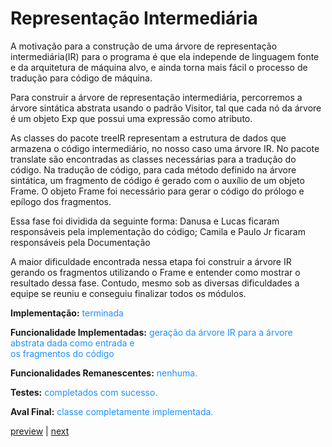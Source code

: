 # Representação Intermediária #

A motivação para a construção de uma árvore de representação intermediária(IR) para o programa é que ela independe de linguagem fonte e da arquitetura de máquina alvo, e ainda torna mais fácil o processo de tradução para código de máquina.

Para construir a árvore de representação intermediária, percorremos a árvore sintática abstrata usando o padrão Visitor, tal que cada nó da árvore é um objeto Exp que possui uma expressão como atributo.

As classes do pacote treeIR representam a estrutura de dados que armazena o código intermediário, no nosso caso uma árvore IR. No pacote translate são encontradas as classes necessárias para a tradução do código. Na tradução de código, para cada método definido na árvore sintática, um fragmento de código é gerado com o auxílio de um objeto Frame. O objeto Frame foi necessário para gerar o código do prólogo e epílogo dos fragmentos.

Essa fase foi dividida da seguinte forma: Danusa e Lucas ficaram responsáveis pela implementação do código; Camila e Paulo Jr ficaram responsáveis pela Documentação

A maior dificuldade encontrada nessa etapa foi construir a árvore IR gerando os fragmentos utilizando o Frame e entender como mostrar o resultado dessa fase. Contudo, mesmo sob as diversas dificuldades a equipe se reuniu e conseguiu finalizar todos os módulos.

<b>Implementação:</b> <font color='#1E90FF'> terminada </font>

<b>Funcionalidade Implementadas:</b> <font color='#1E90FF'>geração da árvore IR para a árvore abstrata dada como entrada e<br>
os fragmentos do código</font>

<b>Funcionalidades Remanescentes:</b> <font color='#1E90FF'> nenhuma. </font>

<b>Testes:</b> <font color='#1E90FF'>completados com sucesso.</font>

<b>Aval Final:</b> <font color='#1E90FF'>classe completamente implementada.</font>

<div><a href='http://code.google.com/p/compilador-mini-java/wiki/AnaliseSemantica'>preview</a> | <a href='http://code.google.com/p/compilador-mini-java/wiki/Blocos'>next</a>
</div>